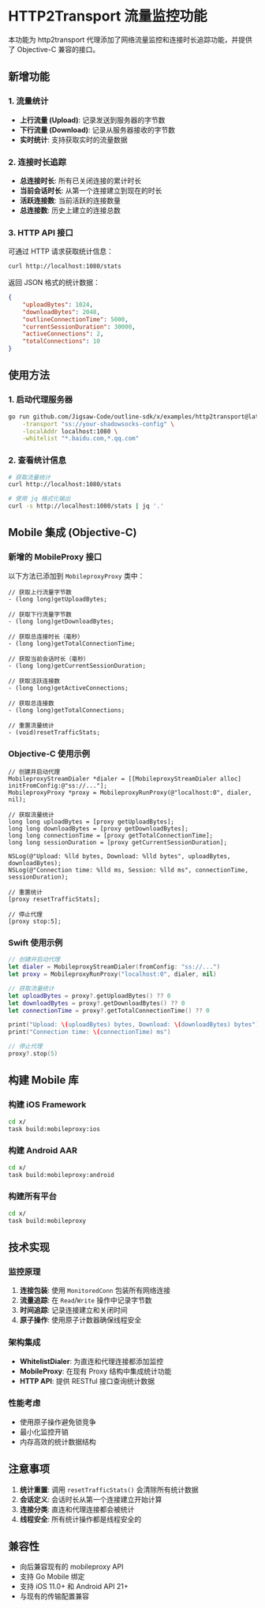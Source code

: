 # HTTP2Transport 流量监控功能

本功能为 http2transport 代理添加了网络流量监控和连接时长追踪功能，并提供了 Objective-C 兼容的接口。

## 新增功能

### 1. 流量统计
- **上行流量 (Upload)**: 记录发送到服务器的字节数
- **下行流量 (Download)**: 记录从服务器接收的字节数
- **实时统计**: 支持获取实时的流量数据

### 2. 连接时长追踪
- **总连接时长**: 所有已关闭连接的累计时长
- **当前会话时长**: 从第一个连接建立到现在的时长
- **活跃连接数**: 当前活跃的连接数量
- **总连接数**: 历史上建立的连接总数

### 3. HTTP API 接口
可通过 HTTP 请求获取统计信息：

```bash
curl http://localhost:1080/stats
```

返回 JSON 格式的统计数据：
```json
{
    "uploadBytes": 1024,
    "downloadBytes": 2048,
    "outlineConnectionTime": 5000,
    "currentSessionDuration": 30000,
    "activeConnections": 2,
    "totalConnections": 10
}
```

## 使用方法

### 1. 启动代理服务器
```bash
go run github.com/Jigsaw-Code/outline-sdk/x/examples/http2transport@latest \
    -transport "ss://your-shadowsocks-config" \
    -localAddr localhost:1080 \
    -whitelist "*.baidu.com,*.qq.com"
```

### 2. 查看统计信息
```bash
# 获取流量统计
curl http://localhost:1080/stats

# 使用 jq 格式化输出
curl -s http://localhost:1080/stats | jq '.'
```

## Mobile 集成 (Objective-C)

### 新增的 MobileProxy 接口

以下方法已添加到 `MobileproxyProxy` 类中：

```objc
// 获取上行流量字节数
- (long long)getUploadBytes;

// 获取下行流量字节数  
- (long long)getDownloadBytes;

// 获取总连接时长（毫秒）
- (long long)getTotalConnectionTime;

// 获取当前会话时长（毫秒）
- (long long)getCurrentSessionDuration;

// 获取活跃连接数
- (long long)getActiveConnections;

// 获取总连接数
- (long long)getTotalConnections;

// 重置流量统计
- (void)resetTrafficStats;
```

### Objective-C 使用示例

```objc
// 创建并启动代理
MobileproxyStreamDialer *dialer = [[MobileproxyStreamDialer alloc] initFromConfig:@"ss://..."];
MobileproxyProxy *proxy = MobileproxyRunProxy(@"localhost:0", dialer, nil);

// 获取流量统计
long long uploadBytes = [proxy getUploadBytes];
long long downloadBytes = [proxy getDownloadBytes];
long long connectionTime = [proxy getTotalConnectionTime];
long long sessionDuration = [proxy getCurrentSessionDuration];

NSLog(@"Upload: %lld bytes, Download: %lld bytes", uploadBytes, downloadBytes);
NSLog(@"Connection time: %lld ms, Session: %lld ms", connectionTime, sessionDuration);

// 重置统计
[proxy resetTrafficStats];

// 停止代理
[proxy stop:5];
```

### Swift 使用示例

```swift
// 创建并启动代理
let dialer = MobileproxyStreamDialer(fromConfig: "ss://...")
let proxy = MobileproxyRunProxy("localhost:0", dialer, nil)

// 获取流量统计
let uploadBytes = proxy?.getUploadBytes() ?? 0
let downloadBytes = proxy?.getDownloadBytes() ?? 0
let connectionTime = proxy?.getTotalConnectionTime() ?? 0

print("Upload: \(uploadBytes) bytes, Download: \(downloadBytes) bytes")
print("Connection time: \(connectionTime) ms")

// 停止代理
proxy?.stop(5)
```

## 构建 Mobile 库

### 构建 iOS Framework
```bash
cd x/
task build:mobileproxy:ios
```

### 构建 Android AAR
```bash
cd x/
task build:mobileproxy:android
```

### 构建所有平台
```bash
cd x/
task build:mobileproxy
```

## 技术实现

### 监控原理
1. **连接包装**: 使用 `MonitoredConn` 包装所有网络连接
2. **流量追踪**: 在 `Read`/`Write` 操作中记录字节数
3. **时间追踪**: 记录连接建立和关闭时间
4. **原子操作**: 使用原子计数器确保线程安全

### 架构集成
- **WhitelistDialer**: 为直连和代理连接都添加监控
- **MobileProxy**: 在现有 Proxy 结构中集成统计功能
- **HTTP API**: 提供 RESTful 接口查询统计数据

### 性能考虑
- 使用原子操作避免锁竞争
- 最小化监控开销
- 内存高效的统计数据结构

## 注意事项

1. **统计重置**: 调用 `resetTrafficStats()` 会清除所有统计数据
2. **会话定义**: 会话时长从第一个连接建立开始计算
3. **连接分类**: 直连和代理连接都会被统计
4. **线程安全**: 所有统计操作都是线程安全的

## 兼容性

- 向后兼容现有的 mobileproxy API
- 支持 Go Mobile 绑定
- 支持 iOS 11.0+ 和 Android API 21+
- 与现有的传输配置兼容